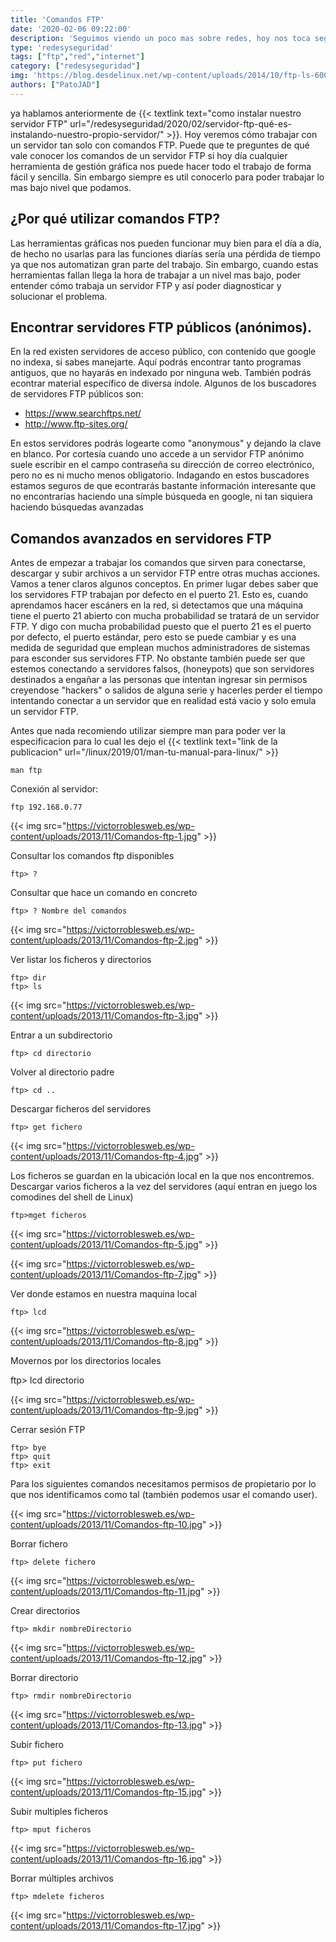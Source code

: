 ```yaml
---
title: 'Comandos FTP'
date: '2020-02-06 09:22:00'
description: 'Seguimos viendo un poco mas sobre redes, hoy nos toca seguir nadando en FTP para conocer su consola'
type: 'redesyseguridad'
tags: ["ftp","red","internet"]
category: ["redesyseguridad"]
img: 'https://blog.desdelinux.net/wp-content/uploads/2014/10/ftp-ls-600x191.png'
authors: ["PatoJAD"]
---
```


ya hablamos anteriormente de {{< textlink text="como instalar nuestro servidor FTP" url="/redesyseguridad/2020/02/servidor-ftp-qué-es-instalando-nuestro-propio-servidor/" >}}. Hoy veremos cómo trabajar con un servidor tan solo con comandos FTP. Puede que te preguntes de qué vale conocer los comandos de un servidor FTP si hoy día cualquier herramienta de gestión gráfica nos puede hacer todo el trabajo de forma fácil y sencilla. Sin embargo siempre es util conocerlo para poder trabajar lo mas bajo nivel que podamos.




## ¿Por qué utilizar comandos FTP?



Las herramientas gráficas nos pueden funcionar muy bien para el día a día, de hecho no usarlas para las funciones diarías sería una pérdida de tiempo ya que nos automatizan gran parte del trabajo. Sin embargo, cuando estas herramientas fallan llega la hora de trabajar a un nivel mas bajo, poder entender cómo trabaja un servidor FTP y así poder diagnosticar y solucionar el problema.




## Encontrar servidores FTP públicos (anónimos).



En la red existen servidores de acceso público, con contenido que google no indexa, si sabes manejarte. Aquí podrás encontrar tanto programas antiguos, que no hayarás en indexado por ninguna web. También podrás econtrar material específico de diversa índole. Algunos de los buscadores de servidores FTP públicos son:



* https://www.searchftps.net/
* http://www.ftp-sites.org/



En estos servidores podrás logearte como "anonymous" y dejando la clave en blanco. Por cortesía cuando uno accede a un servidor FTP anónimo suele escribir en el campo contraseña su dirección de correo electrónico, pero no es ni mucho menos obligatorio. Indagando en estos buscadores estamos seguros de que econtrarás bastante información interesante que no encontrarías haciendo una símple búsqueda en google, ni tan siquiera haciendo búsquedas avanzadas




## Comandos avanzados en servidores FTP



Antes de empezar a trabajar los comandos que sirven para conectarse, descargar y subir archivos a un servidor FTP entre otras muchas acciones. Vamos a tener claros algunos conceptos. En primer lugar debes saber que los servidores FTP trabajan por defecto en el puerto 21. Esto es, cuando aprendamos hacer escáners en la red, si detectamos que una máquina tiene el puerto 21 abierto con mucha probabilidad se tratará de un servidor FTP. Y digo con mucha probabilidad puesto que el puerto 21 es el puerto por defecto, el puerto estándar, pero esto se puede cambiar y es una medida de seguridad que emplean muchos administradores de sistemas para esconder sus servidores FTP. No obstante también puede ser que estemos conectando a servidores falsos, (honeypots) que son servidores destinados a engañar a las personas que intentan ingresar sin permisos creyendose "hackers" o salidos de alguna serie y hacerles perder el tiempo intentando conectar a un servidor que en realidad está vacio y solo emula un servidor FTP.

Antes que nada recomiendo utilizar siempre man para poder ver la especificacion para lo cual les dejo el {{< textlink text="link de la publicacion" url="/linux/2019/01/man-tu-manual-para-linux/" >}}



    man ftp



Conexión al servidor:



    ftp 192.168.0.77


{{< img src="https://victorroblesweb.es/wp-content/uploads/2013/11/Comandos-ftp-1.jpg" >}}


Consultar los comandos ftp disponibles



    ftp> ?



Consultar que hace un comando en concreto



    ftp> ? Nombre del comandos


{{< img src="https://victorroblesweb.es/wp-content/uploads/2013/11/Comandos-ftp-2.jpg" >}}


Ver listar los ficheros y directorios



    ftp> dir
    ftp> ls


{{< img src="https://victorroblesweb.es/wp-content/uploads/2013/11/Comandos-ftp-3.jpg" >}}


Entrar a un subdirectorio



    ftp> cd directorio



Volver al directorio padre



    ftp> cd ..



Descargar ficheros del servidores



    ftp> get fichero


{{< img src="https://victorroblesweb.es/wp-content/uploads/2013/11/Comandos-ftp-4.jpg" >}}


Los ficheros se guardan en la ubicación local en la que nos encontremos.
Descargar varios ficheros a la vez del servidores (aquí entran en juego los comodines del shell de Linux)



    ftp>mget ficheros


{{< img src="https://victorroblesweb.es/wp-content/uploads/2013/11/Comandos-ftp-5.jpg" >}}

{{< img src="https://victorroblesweb.es/wp-content/uploads/2013/11/Comandos-ftp-7.jpg" >}}


Ver donde estamos en nuestra maquina local



    ftp> lcd


{{< img src="https://victorroblesweb.es/wp-content/uploads/2013/11/Comandos-ftp-8.jpg" >}}


Movernos por los directorios locales



ftp> lcd directorio


{{< img src="https://victorroblesweb.es/wp-content/uploads/2013/11/Comandos-ftp-9.jpg" >}}


Cerrar sesión FTP



    ftp> bye
    ftp> quit
    ftp> exit



Para los siguientes comandos necesitamos permisos de propietario por lo que nos identificamos como tal (también podemos usar el comando user).


{{< img src="https://victorroblesweb.es/wp-content/uploads/2013/11/Comandos-ftp-10.jpg" >}}


Borrar fichero



    ftp> delete fichero


{{< img src="https://victorroblesweb.es/wp-content/uploads/2013/11/Comandos-ftp-11.jpg" >}}


Crear directorios



    ftp> mkdir nombreDirectorio


{{< img src="https://victorroblesweb.es/wp-content/uploads/2013/11/Comandos-ftp-12.jpg" >}}


Borrar directorio



    ftp> rmdir nombreDirectorio


{{< img src="https://victorroblesweb.es/wp-content/uploads/2013/11/Comandos-ftp-13.jpg" >}}


Subir fichero



    ftp> put fichero


{{< img src="https://victorroblesweb.es/wp-content/uploads/2013/11/Comandos-ftp-15.jpg" >}}


Subir multiples ficheros



    ftp> mput ficheros


{{< img src="https://victorroblesweb.es/wp-content/uploads/2013/11/Comandos-ftp-16.jpg" >}}


Borrar múltiples archivos



    ftp> mdelete ficheros


{{< img src="https://victorroblesweb.es/wp-content/uploads/2013/11/Comandos-ftp-17.jpg" >}}

